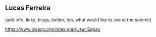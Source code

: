 ## Lucas Ferreira

(add info, links, blogs, twitter, bio, what would like to see at the summit)

https://www.owasp.org/index.php/User:Sapao

